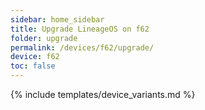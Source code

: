 ```yaml
---
sidebar: home_sidebar
title: Upgrade LineageOS on f62
folder: upgrade
permalink: /devices/f62/upgrade/
device: f62
toc: false
---
```

{% include templates/device_variants.md %}
